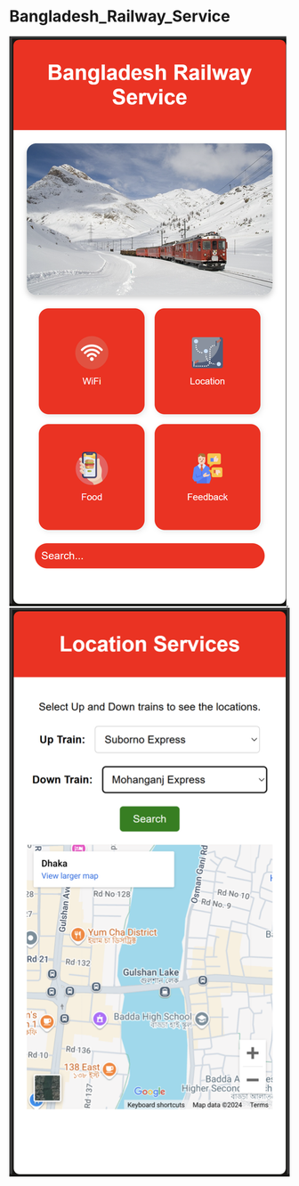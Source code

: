 # Bangladesh_Railway_Service
 ![image alter](https://github.com/SadatPro/Bangladesh_Railway_Service/blob/46f9b8bd5341b223e06ab4992e499ead263b3073/Screenshot%202024-11-08%20001634.png),
 ![image alter](https://github.com/SadatPro/Bangladesh_Railway_Service/blob/46f9b8bd5341b223e06ab4992e499ead263b3073/Screenshot%202024-11-08%20001730.png)
